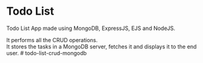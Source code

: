 # Todo List
Todo List App made using MongoDB, ExpressJS, EJS and NodeJS.

It performs all the CRUD operations.  
It stores the tasks in a MongoDB server, fetches it and displays it to the end user.
#   t o d o - l i s t - c r u d - m o n g o d b  
 